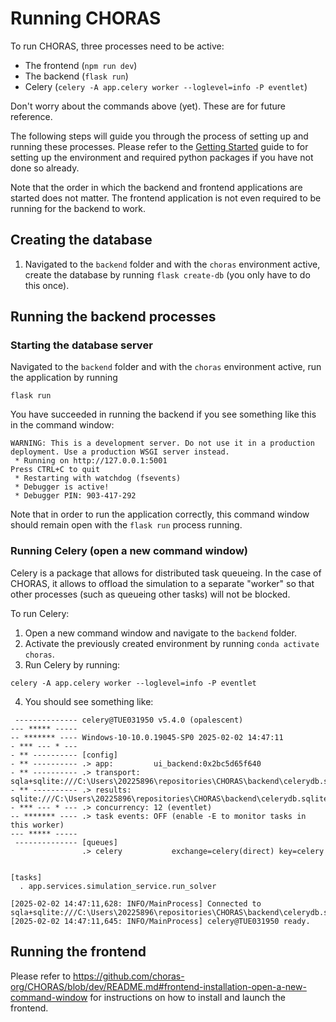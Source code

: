 # Running CHORAS

To run CHORAS, three processes need to be active:

- The frontend (`npm run dev`)
- The backend (`flask run`)
- Celery (`celery -A app.celery worker --loglevel=info -P eventlet`)

Don't worry about the commands above (yet). These are for future reference.

The following steps will guide you through the process of setting up and running these processes.
Please refer to the [Getting Started](./getting_started.md) guide to for setting up the environment and required python packages if you have not done so already.

Note that the order in which the backend and frontend applications are started does not matter.
The frontend application is not even required to be running for the backend to work.

## Creating the database

1. Navigated to the `backend` folder and with the `choras` environment active, create the database by running `flask create-db` (you only have to do this once).

## Running the backend processes

### Starting the database server

Navigated to the `backend` folder and with the `choras` environment active, run the application by running

``` shell
flask run
```

You have succeeded in running the backend if you see something like this in the command window:

``` shell
WARNING: This is a development server. Do not use it in a production deployment. Use a production WSGI server instead.
 * Running on http://127.0.0.1:5001
Press CTRL+C to quit
 * Restarting with watchdog (fsevents)
 * Debugger is active!
 * Debugger PIN: 903-417-292
```

Note that in order to run the application correctly, this command window should remain open with the `flask run` process running.

### Running Celery (open a new command window)

Celery is a package that allows for distributed task queueing. In the case of CHORAS, it allows to offload the simulation to a separate "worker" so that other processes (such as queueing other tasks) will not be blocked.

To run Celery:

1. Open a new command window and navigate to the `backend` folder.
2. Activate the previously created environment by running `conda activate choras`.
3. Run Celery by running:

``` shell
celery -A app.celery worker --loglevel=info -P eventlet
```

4. You should see something like:

``` shell
 -------------- celery@TUE031950 v5.4.0 (opalescent)
--- ***** -----
-- ******* ---- Windows-10-10.0.19045-SP0 2025-02-02 14:47:11
- *** --- * ---
- ** ---------- [config]
- ** ---------- .> app:         ui_backend:0x2bc5d65f640
- ** ---------- .> transport:   sqla+sqlite:///C:\Users\20225896\repositories\CHORAS\backend\celerydb.sqlite
- ** ---------- .> results:     sqlite:///C:\Users\20225896\repositories\CHORAS\backend\celerydb.sqlite
- *** --- * --- .> concurrency: 12 (eventlet)
-- ******* ---- .> task events: OFF (enable -E to monitor tasks in this worker)
--- ***** -----
 -------------- [queues]
                .> celery           exchange=celery(direct) key=celery


[tasks]
  . app.services.simulation_service.run_solver

[2025-02-02 14:47:11,628: INFO/MainProcess] Connected to sqla+sqlite:///C:\Users\20225896\repositories\CHORAS\backend\celerydb.sqlite
[2025-02-02 14:47:11,645: INFO/MainProcess] celery@TUE031950 ready.
```

## Running the frontend

Please refer to <https://github.com/choras-org/CHORAS/blob/dev/README.md#frontend-installation-open-a-new-command-window> for instructions on how to install and launch the frontend. <!-- TODO: link to the proper frontend documentation. -->
